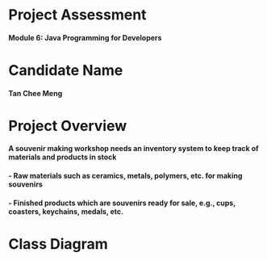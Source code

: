 # Project Assessment
#### Module 6: Java Programming for Developers

# Candidate Name
#### Tan Chee Meng

# Project Overview
#### A souvenir making workshop needs an inventory system to keep track of materials and products in stock
#### - Raw materials such as ceramics, metals, polymers, etc. for making souvenirs
#### - Finished products which are souvenirs ready for sale, e.g., cups, coasters, keychains, medals, etc.

# Class Diagram





